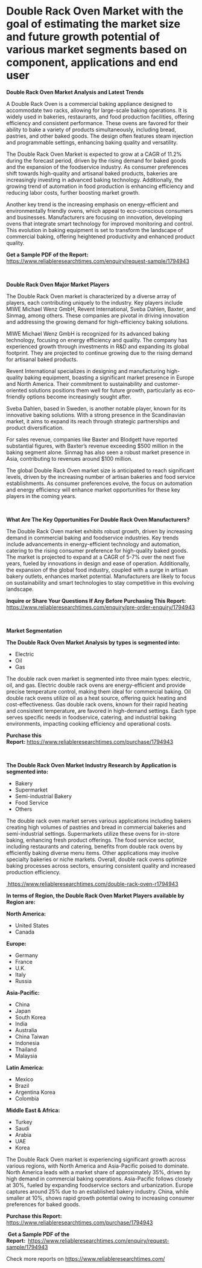 <p><h1>Double Rack Oven Market with the goal of estimating the market size and future growth potential of various market segments based on component, applications and end user</h1></p><p><strong>Double Rack Oven Market Analysis and Latest Trends</strong></p>
<p><p>A Double Rack Oven is a commercial baking appliance designed to accommodate two racks, allowing for large-scale baking operations. It is widely used in bakeries, restaurants, and food production facilities, offering efficiency and consistent performance. These ovens are favored for their ability to bake a variety of products simultaneously, including bread, pastries, and other baked goods. The design often features steam injection and programmable settings, enhancing baking quality and versatility.</p><p>The Double Rack Oven Market is expected to grow at a CAGR of 11.2% during the forecast period, driven by the rising demand for baked goods and the expansion of the foodservice industry. As consumer preferences shift towards high-quality and artisanal baked products, bakeries are increasingly investing in advanced baking technology. Additionally, the growing trend of automation in food production is enhancing efficiency and reducing labor costs, further boosting market growth.</p><p>Another key trend is the increasing emphasis on energy-efficient and environmentally friendly ovens, which appeal to eco-conscious consumers and businesses. Manufacturers are focusing on innovation, developing ovens that integrate smart technology for improved monitoring and control. This evolution in baking equipment is set to transform the landscape of commercial baking, offering heightened productivity and enhanced product quality.</p></p>
<p><strong>Get a Sample PDF of the Report:&nbsp;</strong> <a href="https://www.reliableresearchtimes.com/enquiry/request-sample/1794943?utm_campaign=2042&utm_medium=2&utm_source=Github&utm_content=ia&utm_term=10042025&utm_id=double-rack-oven">https://www.reliableresearchtimes.com/enquiry/request-sample/1794943</a></p>
<p>&nbsp;</p>
<p><strong>Double Rack Oven Major Market Players</strong></p>
<p><p>The Double Rack Oven market is characterized by a diverse array of players, each contributing uniquely to the industry. Key players include MIWE Michael Wenz GmbH, Revent International, Sveba Dahlen, Baxter, and Sinmag, among others. These companies are pivotal in driving innovation and addressing the growing demand for high-efficiency baking solutions.</p><p>MIWE Michael Wenz GmbH is recognized for its advanced baking technology, focusing on energy efficiency and quality. The company has experienced growth through investments in R&D and expanding its global footprint. They are projected to continue growing due to the rising demand for artisanal baked products.</p><p>Revent International specializes in designing and manufacturing high-quality baking equipment, boasting a significant market presence in Europe and North America. Their commitment to sustainability and customer-oriented solutions positions them well for future growth, particularly as eco-friendly options become increasingly sought after.</p><p>Sveba Dahlen, based in Sweden, is another notable player, known for its innovative baking solutions. With a strong presence in the Scandinavian market, it aims to expand its reach through strategic partnerships and product diversification.</p><p>For sales revenue, companies like Baxter and Blodgett have reported substantial figures, with Baxter’s revenue exceeding $500 million in the baking segment alone. Sinmag has also seen a robust market presence in Asia, contributing to revenues around $100 million.</p><p>The global Double Rack Oven market size is anticipated to reach significant levels, driven by the increasing number of artisan bakeries and food service establishments. As consumer preferences evolve, the focus on automation and energy efficiency will enhance market opportunities for these key players in the coming years.</p></p>
<p>&nbsp;</p>
<p><strong>What Are The Key Opportunities For Double Rack Oven Manufacturers?</strong></p>
<p><p>The Double Rack Oven market exhibits robust growth, driven by increasing demand in commercial baking and foodservice industries. Key trends include advancements in energy-efficient technology and automation, catering to the rising consumer preference for high-quality baked goods. The market is projected to expand at a CAGR of 5-7% over the next five years, fueled by innovations in design and ease of operation. Additionally, the expansion of the global food industry, coupled with a surge in artisan bakery outlets, enhances market potential. Manufacturers are likely to focus on sustainability and smart technologies to stay competitive in this evolving landscape.</p></p>
<p><strong>Inquire or Share Your Questions If Any Before Purchasing This Report:</strong> <a href="https://www.reliableresearchtimes.com/enquiry/pre-order-enquiry/1794943?utm_campaign=2042&utm_medium=2&utm_source=Github&utm_content=ia&utm_term=10042025&utm_id=double-rack-oven">https://www.reliableresearchtimes.com/enquiry/pre-order-enquiry/1794943</a></p>
<p>&nbsp;</p>
<p><strong>Market Segmentation</strong></p>
<p><strong>The Double Rack Oven Market Analysis by types is segmented into:</strong></p>
<p><ul><li>Electric</li><li>Oil</li><li>Gas</li></ul></p>
<p><p>The double rack oven market is segmented into three main types: electric, oil, and gas. Electric double rack ovens are energy-efficient and provide precise temperature control, making them ideal for commercial baking. Oil double rack ovens utilize oil as a heat source, offering quick heating and cost-effectiveness. Gas double rack ovens, known for their rapid heating and consistent temperature, are favored in high-demand settings. Each type serves specific needs in foodservice, catering, and industrial baking environments, impacting cooking efficiency and operational costs.</p></p>
<p><strong>Purchase this Report:&nbsp;</strong><a href="https://www.reliableresearchtimes.com/purchase/1794943?utm_campaign=2042&utm_medium=2&utm_source=Github&utm_content=ia&utm_term=10042025&utm_id=double-rack-oven">https://www.reliableresearchtimes.com/purchase/1794943</a></p>
<p>&nbsp;</p>
<p><strong>The Double Rack Oven Market Industry Research by Application is segmented into:</strong></p>
<p><ul><li>Bakery</li><li>Supermarket</li><li>Semi-industrial Bakery</li><li>Food Service</li><li>Others</li></ul></p>
<p><p>The double rack oven market serves various applications including bakers creating high volumes of pastries and bread in commercial bakeries and semi-industrial settings. Supermarkets utilize these ovens for in-store baking, enhancing fresh product offerings. The food service sector, including restaurants and catering, benefits from double rack ovens by efficiently baking diverse menu items. Other applications may involve specialty bakeries or niche markets. Overall, double rack ovens optimize baking processes across sectors, ensuring consistent quality and increased production efficiency.</p></p>
<p><a href="https://www.reliableresearchtimes.com/double-rack-oven-r1794943?utm_campaign=2042&utm_medium=2&utm_source=Github&utm_content=ia&utm_term=10042025&utm_id=double-rack-oven">&nbsp;https://www.reliableresearchtimes.com/double-rack-oven-r1794943</a></p>
<p><strong>In terms of Region, the Double Rack Oven Market Players available by Region are:</strong></p>
<p>
    <p> <strong> North America: </strong>
        <ul>
            <li>United States</li>
            <li>Canada</li>
        </ul>
        </p> 
    <p> <strong> Europe: </strong>
        <ul>
            <li>Germany</li>
            <li>France</li>
            <li>U.K.</li>
            <li>Italy</li>
            <li>Russia</li>
        </ul>
        </p> 
    <p> <strong> Asia-Pacific: </strong>
        <ul>
            <li>China</li>
            <li>Japan</li>
            <li>South Korea</li>
            <li>India</li>
            <li>Australia</li>
            <li>China Taiwan</li>
            <li>Indonesia</li>
            <li>Thailand</li>
            <li>Malaysia</li>
        </ul>
        </p> 
    <p> <strong> Latin America: </strong>
        <ul>
            <li>Mexico</li>
            <li>Brazil</li>
            <li>Argentina Korea</li>
            <li>Colombia</li>
        </ul>
        </p> 
    <p> <strong> Middle East & Africa: </strong>
        <ul>
            <li>Turkey</li>
            <li>Saudi</li>
            <li>Arabia</li>
            <li>UAE</li>
            <li>Korea</li>
        </ul>
    </p>
    </p>
<p><p>The Double Rack Oven market is experiencing significant growth across various regions, with North America and Asia-Pacific poised to dominate. North America leads with a market share of approximately 35%, driven by high demand in commercial baking operations. Asia-Pacific follows closely at 30%, fueled by expanding foodservice sectors and urbanization. Europe captures around 25% due to an established bakery industry. China, while smaller at 10%, shows rapid growth potential owing to increasing consumer preferences for baked goods.</p></p>
<p><strong>Purchase this Report: </strong><a href="https://www.reliableresearchtimes.com/purchase/1794943?utm_campaign=2042&utm_medium=2&utm_source=Github&utm_content=ia&utm_term=10042025&utm_id=double-rack-oven">https://www.reliableresearchtimes.com/purchase/1794943</a></p>
<p>&nbsp;<strong>Get a Sample PDF of the Report:&nbsp;&nbsp;</strong><a href="https://www.reliableresearchtimes.com/enquiry/request-sample/1794943?utm_campaign=2042&utm_medium=2&utm_source=Github&utm_content=ia&utm_term=10042025&utm_id=double-rack-oven">https://www.reliableresearchtimes.com/enquiry/request-sample/1794943</a></p>
<p><strong></strong></p>
<p>Check more reports on <a href="https://www.reliableresearchtimes.com/?utm_campaign=2042&utm_medium=2&utm_source=Github&utm_content=ia&utm_term=10042025&utm_id=double-rack-oven">https://www.reliableresearchtimes.com/</a></p>